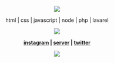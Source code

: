 <p align="center">  
<img src="https://i.pinimg.com/originals/b6/2b/d6/b62bd653a5ea86726d1b28b9cfc9916d.gif">
</p>
<p align="center">
html | css | javascript | node | php | lavarel
<p align="center">
  <img src="https://discord.c99.nl/widget/theme-4/295409557419720704.png"/>
</p>
<p align="center">
  <strong> <a href="instagram.com/_lucca111">instagram</a> | <a href="http://discord.gg/9BjskC7uj4">server</a> | <a href="twitter.com/holdlucjk">twitter</a> </strong>
<p align="center">
    <img src="https://komarev.com/ghpvc/?username=hodlucjk&color=gray"/>
